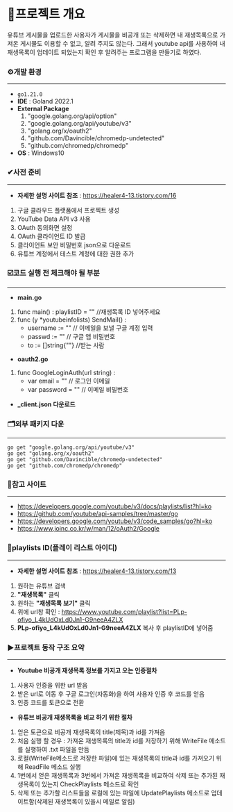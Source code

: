 # 🔎프로젝트 개요
유튜브 게시물을 업로드한 사용자가 게시물을 비공개 또는 삭제하면 내 재생목록으로 가져온 게시물도 이용할 수 없고, 알려 주지도 않는다.
그래서 youtube api를 사용하여 내 재생목록이 업데이트 되었는지 확인 후 알려주는 프로그램을 만들기로 하였다.

### ⚙개발 환경
***
- `go1.21.0`
- **IDE** : Goland 2022.1
- **External Package**
  1. "google.golang.org/api/option"
  2. "google.golang.org/api/youtube/v3"
  3. "golang.org/x/oauth2"
  4. "github.com/Davincible/chromedp-undetected"
  5. "github.com/chromedp/chromedp"
- **OS** : Windows10

### ✔사전 준비
***
- **자세한 설명 사이트 참조** : https://healer4-13.tistory.com/16
1. 구글 클라우드 플랫폼에서 프로젝트 생성
2. YouTube Data API v3 사용
3. OAuth 동의화면 설정
4. OAuth 클라이언트 ID 발급
5. 클라이언트 보안 비밀번호 json으로 다운로드
6. 유튜브 계정에서 테스트 계정에 대한 권한 추가

### ☑️코드 실행 전 체크해야 될 부분
***
- **main.go**
1. func main() : playlistID = ""             //재생목록 ID 넣어주세요
2. func (y *youtubeinfolists) SendMail() :
   * username := ""                       // 이메일을 보낼 구글 계정 입력
   * passwd := ""                         // 구글 앱 비밀번호
   * to := []string{""}                   //받는 사람
- **oauth2.go**
1. func GoogleLoginAuth(url string) :
   * var email = ""                       // 로그인 이메일
   * var password = ""                    // 이메일 비밀번호
- **_client.json 다운로드**
  
### 🗂외부 패키지 다운
***

    go get "google.golang.org/api/youtube/v3"
    go get "golang.org/x/oauth2"
    go get "github.com/Davincible/chromedp-undetected"
    go get "github.com/chromedp/chromedp"

### 📃참고 사이트
***
- https://developers.google.com/youtube/v3/docs/playlists/list?hl=ko
- https://github.com/youtube/api-samples/tree/master/go
- https://developers.google.com/youtube/v3/code_samples/go?hl=ko
- https://www.joinc.co.kr/w/man/12/oAuth2/Google

### 🔑playlists ID(플레이 리스트 아이디)
***
- **자세한 설명 사이트 참조** : https://healer4-13.tistory.com/13
1. 원하는 유튜브 검색
2. **"재생목록"** 클릭
3. 원하는 **"재생목록 보기"** 클릭
4. 위에 url창 확인 : https://www.youtube.com/playlist?list=PLp-ofiyo_L4kUdOxLd0Jn1-G9neeA4ZLX
5. **PLp-ofiyo_L4kUdOxLd0Jn1-G9neeA4ZLX** 복사 후 playlistID에 넣어줌

### ▶프로젝트 동작 구조 요약
***
- **Youtube 비공개 재생목록 정보를 가지고 오는 인증절차**
1. 사용자 인증을 위한 url 받음
2. 받은 url로 이동 후 구글 로그인(자동화)을 하여 사용자 인증 후 코드를 얻음
3. 인증 코드를 토큰으로 전환
- **유튜브 비공개 재생목록을 비교 하기 위한 절차**
1. 얻은 토큰으로 비공개 재생목록의 title(제목)과 id를 가져옴
2. 처음 실행 할 경우 : 가져온 재생목록의 title과 id를 저장하기 위해 WriteFile 메소드를 실행하여 .txt 파일을 만듬
3. 로컬(WriteFile메소드로 저장한 파일)에 있는 재생목록의 title과 id를 가져오기 위해 ReadFile 메소드 실행
4. 1번에서 얻은 재생목록과 3번에서 가져온 재생목록을 비교하여 삭제 또는 추가된 재생목록이 있는지 CheckPlaylists 메소드로 확인
5. 삭제 또는 추가할 리스트들을 로컬에 있는 파일에 UpdatePlaylists 메소드로 업데이트함(삭제된 재생목록이 있을시 메일로 알림)
